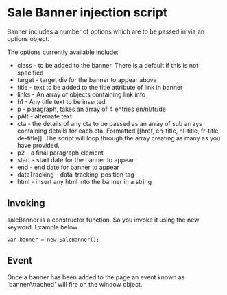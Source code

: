 

# Sale Banner injection script

Banner includes a number of options which are to be passed in via an options object.

The options currently available include:

* class - to be added to the banner. There is a default if this is not specified
* target - target div for the banner to appear above
* title - text to be added to the title attribute of link in banner
* links - An array of objects containing link info
* h1 - Any title text to be inserted
* p - paragraph, takes an array of 4 entries en/nl/fr/de
* pAlt - alternate text
* cta - the details of any cta to be passed as an array of sub arrays containing details for each cta. Formatted [[href, en-title, nl-title, fr-title, de-title]]. The script will loop through the array creating as many as you have provided.
* p2 - a final paragraph element
* start - start date for the banner to appear
* end - end date for banner to appear
* dataTracking - data-tracking-position tag
* html - insert any html into the banner in a string


## Invoking

saleBanner is a constructor function. So you invoke it using the new keyword. Example below

`var banner = new SaleBanner();`

## Event

Once a banner has been added to the page an event known as 'bannerAttached' will fire on the window object.